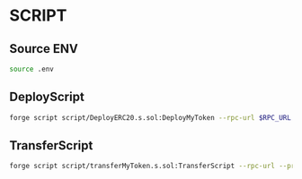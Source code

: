 # SCRIPT

## Source ENV

```bash
source .env
```

## DeployScript

```bash
forge script script/DeployERC20.s.sol:DeployMyToken --rpc-url $RPC_URL --private-key $PRIVATE_KEY --etherscan-api-key $ETHERSCAN_API_KEY --verifier-url $VERIFIER_URL --broadcast --optimize --verify
```

## TransferScript

```bash
forge script script/transferMyToken.s.sol:TransferScript --rpc-url --private-key $PRIVATE_KEY --broadcast --optimize
```
